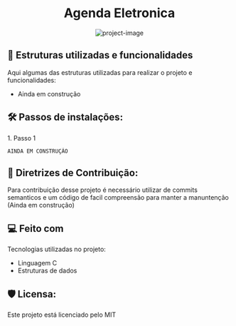<h1 align="center" id="title">Agenda Eletronica</h1>

<p align="center"><img src="https://socialify.git.ci/JokyOFC/Agenda-Eletronica/image?description=1&amp;font=Raleway&amp;forks=1&amp;issues=1&amp;language=1&amp;name=1&amp;owner=1&amp;pattern=Plus&amp;pulls=1&amp;stargazers=1&amp;theme=Auto" alt="project-image"></p>

  
  
<h2>🧐 Estruturas utilizadas e funcionalidades</h2>

Aqui algumas das estruturas utilizadas para realizar o projeto e funcionalidades:

*   Ainda em construção

<h2>🛠️ Passos de instalações:</h2>

<p>1. Passo 1</p>

```
AINDA EM CONSTRUÇÃO
```

<h2>🍰 Diretrizes de Contribuição:</h2>

Para contribuição desse projeto é necessário utilizar de commits semanticos e um código de facil compreensão para manter a manuntenção (Ainda em construção)

  
  
<h2>💻 Feito com</h2>

Tecnologias utilizadas no projeto:

*   Linguagem C
*   Estruturas de dados

<h2>🛡️ Licensa:</h2>

Este projeto está licenciado pelo MIT